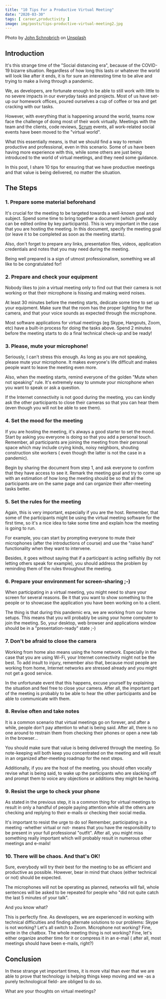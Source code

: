 ```yaml
---
title: "10 Tips For a Productive Virtual Meeting"
date: "2020-03-30"
tags: [ career,productivity ]
image: img/posts/tips-productive-virtual-meeting2.jpg
---
```


Photo
by [John Schnobrich](https://unsplash.com/@johnschno?utm_source=unsplash&utm_medium=referral&utm_content=creditCopyText)
on [Unsplash](https://unsplash.com)

## Introduction

It's this strange time of the "Social distancing era", because of the COVID-19 bizarre situation.
Regardless of how long this lasts or whatever the world will look like after it ends, it is for sure an interesting time
to be alive and trying to make a living through a pandemic.

We, as developers, are fortunate enough to be able to still work with little to no severe impacts
in our everyday tasks and projects. Most of us have set-up our homework offices, poured ourselves a cup of
coffee or tea and get cracking with our tasks.

However, with everything that is happening around the world, teams now face the challenge of doing most of their work
virtually. Meetings with the team and the clients, code reviews, [Scrum](https://www.scrum.org/resources/what-is-scrum)
events, all work-related social events have been moved to the "virtual world".

What this essentially means, is that we should find a way to remain productive and professional, even in this scenario.
Some of us have been having more experience with this, while some others are just being introduced to the world of
virtual meetings, and they need some guidance.

In this post, I share 10 tips for ensuring that we have productive meetings and that value is being delivered, no matter
the situation.

## The Steps

### 1. Prepare some material beforehand

It's crucial for the meeting to be targeted towards a well-known goal and subject.
Spend some time to bring together a document (which preferably can be edited online by key participants). This is very
important in the case that you are hosting the meeting.
In this document, specify the meeting goal (or leave it to be completed as soon as the meeting starts).

Also, don't forget to prepare any links, presentation files, videos, application credentials and notes that you may need
during the meeting.

Being well prepared is a sign of utmost professionalism, something we all like to be congratulated for!

### 2. Prepare and check your equipment

Nobody likes to join a virtual meeting only to find out that their camera is not working or that their microphone is
hissing and making weird noises.

At least 30 minutes before the meeting starts, dedicate some time to set up your equipment. Make sure that the room has
the proper lighting for the camera, and that your voice sounds as expected through the microphone.

Most software applications for virtual meetings (eg Skype, Hangouts, Zoom, etc) have a built-in process for doing the
tasks above. Spend 2 minutes before the meeting starts to do a final technical check-up and be ready!

### 3. Please, mute your microphone!

Seriously, I can't stress this enough. As long as you are not speaking, please mute your microphone. It makes everyone's
life difficult and makes people want to leave the meeting even more.

Also, when the meeting starts, remind everyone of the golden "Mute when not speaking" rule.
It's extremely easy to unmute your microphone when you want to speak or ask a question.

If the Internet connectivity is not good during the meeting, you can kindly ask the other participants to close their
cameras so that you can hear them (even though you will not be able to see them).

### 4. Set the mood for the meeting

If you are hosting the meeting, it's always a good starter to set the mood.
Start by asking you everyone is doing so that you add a personal touch. Remember, all participants are joining the
meeting from their personal space which may include crying kinds, noisy neighbors, shouting construction site workers (
even though the latter is not the case in a pandemic).

Begin by sharing the document from step 1, and ask everyone to confirm that they have access to see it. Remark the
meeting goal and try to come up with an estimation of how long the meeting should be so that all the participants are on
the same page and can organize their after-meeting tasks better.

### 5. Set the rules for the meeting

Again, this is very important, especially if you are the host. Remember, that some of the participants might be using
the virtual meeting software for the first time, so it's a nice idea to take some time and explain how the meeting is
going to run.

For example, you can start by prompting everyone to mute their microphones (after the introductions of course) and use
the "raise hand" functionality when they want to intervene.

Besides, it goes without saying that if a participant is acting selfishly (by not letting others speak for example), you
should address the problem by reminding them of the rules throughout the meeting.

### 6. Prepare your environment for screen-sharing ;-)

When participating in a virtual meeting, you might need to share your screen for several reasons. Be it that you want to
show something to the people or to showcase the application you have been working on to a client.

The thing is that during this pandemic era, we are working from our home setups. This means that you will probably be
using your home computer to join the meeting.
So, your desktop, web browser and applications window should be in a "presentation-ready" state ;-)

### 7. Don't be afraid to close the camera

Working from home also means using the home network. Especially in the case that you are using Wi-Fi, your Internet
connectivity might not be the best. To add insult to injury, remember also that, because most people are working from
home, Internet networks are stressed already and you might not get a good service.

In the unfortunate event that this happens, excuse yourself by explaining the situation and feel free to close your
camera. After all, the important part of the meeting is probably to be able to hear the other participants and be able
to communicate with them.

### 8. Revise often and take notes

It is a common scenario that virtual meetings go on forever, and after a while, people don't pay attention to what is
being said. After all, there is no one around to restrain them from checking their phones or open a new tab in the
browser...

You should make sure that value is being delivered through the meeting. So note-keeping will both keep you concentrated
on the meeting and will result in an organized after-meeting roadmap for the next steps.

Additionally, if you are the host of the meeting, you should often vocally revise what is being said, to wake up the
participants who are slacking off and prompt them to voice any objections or additions they might be having.

### 9. Resist the urge to check your phone

As stated in the previous step, it is a common thing for virtual meetings to result in only a handful of people paying
attention while all the others are checking and replying to their e-mails or checking their social media.

It's important to resist the urge to do so! Remember, participating in a meeting -whether virtual or not- means that you
have the responsibility to be present in your full professional "outfit". After all, you might miss something really
important which will probably result in numerous other meetings and e-mails!

### 10. There will be chaos. And that's OK!

Sure, everybody will try their best for the meeting to be as efficient and productive as possible. However, bear in mind
that chaos (either technical or not) should be expected.

The microphones will not be operating as planned, networks will fail, whole sentences will be asked to be repeated for
people who "did not quite catch the last 5 minutes of your talk".

And you know what?

This is perfectly fine. As developers, we are experienced in working with technical difficulties and finding alternate
solutions to our problems: Skype is not working? Let's all switch to Zoom. Microphone not working? Fine, write in the
chatbox.
The whole meeting thing is not working? Fine, let's either organize another time for it or compress it in an e-mail (
after all, most meetings should have been e-mails, right?)

## Conclusion

In these strange yet important times, it is more vital than ever that we are able to prove that technology is helping
things keep moving and we -as a purely technological field- are obliged to do so.

What are your thoughts on virtual meetings?
